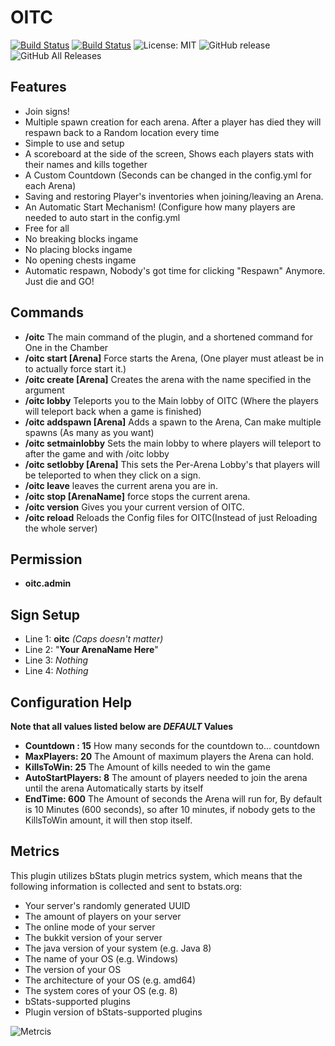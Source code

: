 # OITC

[![Build Status](https://travis-ci.com/ursinn/Spigot-OITC.svg?branch=master)](https://travis-ci.com/ursinn/Spigot-OITC)
[![Build Status](https://ci.filli-it.ch/job/ursinn/job/Spigot-OITC/job/master/badge/icon)](https://ci.filli-it.ch/job/ursinn/job/Spigot-OITC/job/master/)
![License: MIT](https://img.shields.io/badge/License-MIT-green.svg)
![GitHub release](https://img.shields.io/github/release/ursinn/Spigot-OITC.svg)
![GitHub All Releases](https://img.shields.io/github/downloads/ursinn/Spigot-OITC/total.svg)

## **Features**
* Join signs!
* Multiple spawn creation for each arena. After a player has died they will respawn back to a Random location every time
* Simple to use and setup
* A scoreboard at the side of the screen, Shows each players stats with their names and kills together
* A Custom Countdown (Seconds can be changed in the config.yml for each Arena)
* Saving and restoring Player's inventories when joining/leaving an Arena.
* An Automatic Start Mechanism! (Configure how many players are needed to auto start in the config.yml
* Free for all
* No breaking blocks ingame
* No placing blocks ingame
* No opening chests ingame
* Automatic respawn, Nobody's got time for clicking "Respawn" Anymore. Just die and GO!

## **Commands**
* **/oitc** The main command of the plugin, and a shortened command for One in the Chamber
* **/oitc start [Arena]** Force starts the Arena, (One player must atleast be in to actually force start it.)
* **/oitc create [Arena]** Creates the arena with the name specified in the argument
* **/oitc lobby** Teleports you to the Main lobby of OITC (Where the players will teleport back when a game is finished)
* **/oitc addspawn [Arena]** Adds a spawn to the Arena, Can make multiple spawns (As many as you want)
* **/oitc setmainlobby** Sets the main lobby to where players will teleport to after the game and with /oitc lobby
* **/oitc setlobby [Arena]** This sets the Per-Arena Lobby's that players will be teleported to when they click on a sign.
* **/oitc leave** leaves the current arena you are in.
* **/oitc stop [ArenaName]** force stops the current arena.
* **/oitc version** Gives you your current version of OITC.
* **/oitc reload** Reloads the Config files for OITC(Instead of just Reloading the whole server) 

## **Permission**
* **oitc.admin**

## **Sign Setup**
* Line 1: **oitc** _(Caps doesn't matter)_
* Line 2: "**Your ArenaName Here**"
* Line 3: _Nothing_
* Line 4: _Nothing_

## **Configuration Help**
**Note that all values listed below are _DEFAULT_ Values**
* **Countdown : 15** How many seconds for the countdown to... countdown
* **MaxPlayers: 20** The Amount of maximum players the Arena can hold.
* **KillsToWin: 25** The Amount of kills needed to win the game
* **AutoStartPlayers: 8** The amount of players needed to join the arena until the arena Automatically starts by itself
* **EndTime: 600** The Amount of seconds the Arena will run for, By default is 10 Minutes (600 seconds), so after 10 minutes, if nobody gets to the KillsToWin amount, it will then stop itself.

## **Metrics**
This plugin utilizes bStats plugin metrics system, which means that the following information is collected and sent to bstats.org:
* Your server's randomly generated UUID
* The amount of players on your server
* The online mode of your server
* The bukkit version of your server
* The java version of your system (e.g. Java 8)
* The name of your OS (e.g. Windows)
* The version of your OS
* The architecture of your OS (e.g. amd64)
* The system cores of your OS (e.g. 8)
* bStats-supported plugins
* Plugin version of bStats-supported plugins

![Metrcis](https://bstats.org/signatures/bukkit/OITC.svg)
